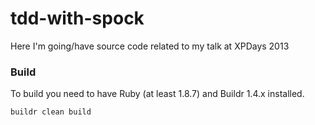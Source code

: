 tdd-with-spock
==============

Here I'm going/have source code related to my talk at XPDays 2013

### Build
To build you need to have Ruby (at least 1.8.7) and Buildr 1.4.x installed.

`buildr clean build`